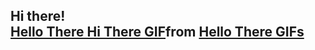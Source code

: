 ## Hi there!<div class="tenor-gif-embed" data-postid="9442662" data-share-method="host" data-aspect-ratio="2" data-width="100%"><a href="https://tenor.com/view/hello-there-hi-there-greetings-gif-9442662">Hello There Hi There GIF</a>from <a href="https://tenor.com/search/hello+there-gifs">Hello There GIFs</a></div> <script type="text/javascript" async src="https://tenor.com/embed.js"></script>

<!--
**OlandoP-dot/OlandoP-dot** is a ✨ _special_ ✨ repository because its `README.md` (this file) appears on your GitHub profile.

Here are some ideas to get you started:

- 🔭 I’m currently working on ...
- 🌱 I’m currently learning ...
- 👯 I’m looking to collaborate on ...
- 🤔 I’m looking for help with ...
- 💬 Ask me about ...
- 📫 How to reach me: ...
- 😄 Pronouns: ...
- ⚡ Fun fact: ...
-->
